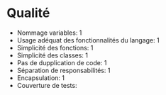 # Qualité

* Nommage variables: 1
* Usage adéquat des fonctionnalités du langage: 1
* Simplicité des fonctions: 1
* Simplicité des classes: 1
* Pas de dupplication de code: 1
* Séparation de responsabilités: 1
* Encapsulation: 1
* Couverture de tests: 
